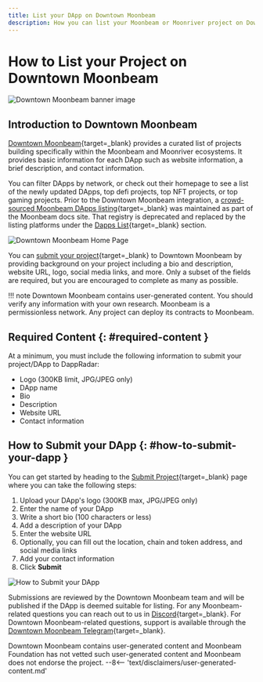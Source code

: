 ```yaml
---
title: List your DApp on Downtown Moonbeam
description: How you can list your Moonbeam or Moonriver project on Downtown Moonbeam, a listing platform for smart contracts and dapps deployed to Moonbeam and Moonriver.
---
```


# How to List your Project on Downtown Moonbeam

![Downtown Moonbeam banner image](/images/learn/dapps-list/dtmb/dtmb-banner.png)

## Introduction to Downtown Moonbeam

[Downtown Moonbeam](https://www.dtmb.xyz/){target=_blank} provides a curated list of projects building specifically within the Moonbeam and Moonriver ecosystems. It provides basic information for each DApp such as website information, a brief description, and contact information.

You can filter DApps by network, or check out their homepage to see a list of the newly updated DApps, top defi projects, top NFT projects, or top gaming projects. Prior to the Downtown Moonbeam integration, a [crowd-sourced Moonbeam DApps listing](https://github.com/moonbeam-foundation/moonbeam-project-directory){target=_blank} was maintained as part of the Moonbeam docs site. That registry is deprecated and replaced by the listing platforms under the [Dapps List](/learn/dapps-list/){target=_blank} section.

![Downtown Moonbeam Home Page](/images/learn/dapps-list/dtmb/dtmb-1.png)

You can [submit your project](https://www.dtmb.xyz/submit){target=_blank} to Downtown Moonbeam by providing background on your project including a bio and description, website URL, logo, social media links, and more. Only a subset of the fields are required, but you are encouraged to complete as many as possible.

!!! note
    Downtown Moonbeam contains user-generated content. You should verify any information with your own research. Moonbeam is a permissionless network. Any project can deploy its contracts to Moonbeam.

## Required Content {: #required-content }

At a minimum, you must include the following information to submit your project/DApp to DappRadar:

 - Logo (300KB limit, JPG/JPEG only)
 - DApp name
 - Bio
 - Description
 - Website URL
 - Contact information

## How to Submit your DApp {: #how-to-submit-your-dapp }

You can get started by heading to the [Submit Project](https://www.dtmb.xyz/submit){target=_blank} page where you can take the following steps:

 1. Upload your DApp's logo (300KB max, JPG/JPEG only)  
 2. Enter the name of your DApp
 3. Write a short bio (100 characters or less)
 4. Add a description of your DApp
 5. Enter the website URL
 6. Optionally, you can fill out the location, chain and token address, and social media links
 7. Add your contact information
 8. Click **Submit**

![How to Submit your DApp](/images/learn/dapps-list/dtmb/dtmb-2.png)

Submissions are reviewed by the Downtown Moonbeam team and will be published if the DApp is deemed suitable for listing. For any Moonbeam-related questions you can reach out to us in [Discord](https://discord.gg/moonbeam){target=_blank}. For Downtown Moonbeam-related questions, support is available through the [Downtown Moonbeam Telegram](https://t.me/dtmb_xyz){target=_blank}.


<div class="page-disclaimer">
  Downtown Moonbeam contains user-generated content and Moonbeam Foundation has not vetted such user-generated content and Moonbeam does not endorse the project.
  --8<-- 'text/disclaimers/user-generated-content.md'
</div>
